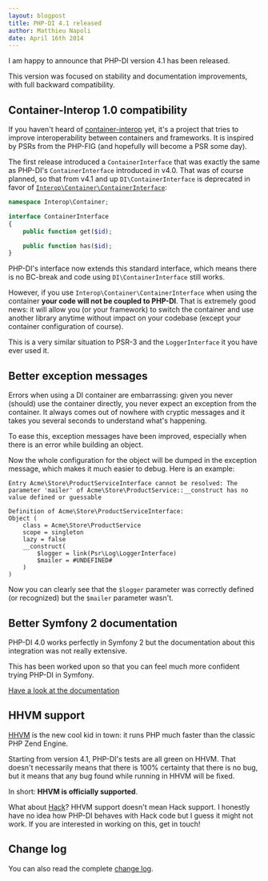 ```yaml
---
layout: blogpost
title: PHP-DI 4.1 released
author: Matthieu Napoli
date: April 16th 2014
---
```


I am happy to announce that PHP-DI version 4.1 has been released.

This version was focused on stability and documentation improvements, with full backward compatibility.


## Container-Interop 1.0 compatibility

If you haven't heard of [container-interop](https://github.com/container-interop/container-interop)
yet, it's a project that tries to improve interoperability between containers and frameworks.
It is inspired by PSRs from the PHP-FIG (and hopefully will become a PSR some day).

The first release introduced a `ContainerInterface` that was exactly the same as
PHP-DI's `ContainerInterface` introduced in v4.0. That was of course planned, so that from v4.1 and up
`DI\ContainerInterface` is deprecated in favor of
[`Interop\Container\ContainerInterface`](https://github.com/container-interop/container-interop/blob/master/src/Interop/Container/ContainerInterface.php):

```php
namespace Interop\Container;

interface ContainerInterface
{
    public function get($id);

    public function has($id);
}
```

PHP-DI's interface now extends this standard interface, which means there is no BC-break and code using
`DI\ContainerInterface` still works.

However, if you use `Interop\Container\ContainerInterface` when using the container **your code will not
be coupled to PHP-DI**. That is extremely good news: it will allow you (or your framework) to switch
the container and use another library anytime without impact on your codebase (except your container
configuration of course).

This is a very similar situation to PSR-3 and the `LoggerInterface` it you have ever used it.


## Better exception messages

Errors when using a DI container are embarrassing: given you never (should) use the container directly,
you never expect an exception from the container. It always comes out of nowhere with cryptic messages
and it takes you several seconds to understand what's happening.

To ease this, exception messages have been improved, especially when there is an error while building
an object.

Now the whole configuration for the object will be dumped in the exception message, which makes it much
easier to debug. Here is an example:

```
Entry Acme\Store\ProductServiceInterface cannot be resolved: The parameter 'mailer' of Acme\Store\ProductService::__construct has no value defined or guessable

Definition of Acme\Store\ProductServiceInterface:
Object (
    class = Acme\Store\ProductService
    scope = singleton
    lazy = false
    __construct(
        $logger = link(Psr\Log\LoggerInterface)
        $mailer = #UNDEFINED#
    )
)
```

Now you can clearly see that the `$logger` parameter was correctly defined (or recognized)
but the `$mailer` parameter wasn't.


## Better Symfony 2 documentation

PHP-DI 4.0 works perfectly in Symfony 2 but the documentation about this integration was not really extensive.

This has been worked upon so that you can feel much more confident trying PHP-DI in Symfony.

[Have a look at the documentation](http://php-di.org/doc/frameworks/symfony2.html)


## HHVM support

[HHVM](http://hhvm.com) is the new cool kid in town: it runs PHP much faster than the classic
PHP Zend Engine.

Starting from version 4.1, PHP-DI's tests are all green on HHVM. That doesn't necessarily means that
there is 100% certainty that there is no bug, but it means that any bug found while running
in HHVM will be fixed.

In short: **HHVM is officially supported**.

What about [Hack](http://hacklang.org)? HHVM support doesn't mean Hack support.
I honestly have no idea how PHP-DI behaves with Hack code but I guess it might not work.
If you are interested in working on this, get in touch!


## Change log

You can also read the complete [change log](../change-log.md).

